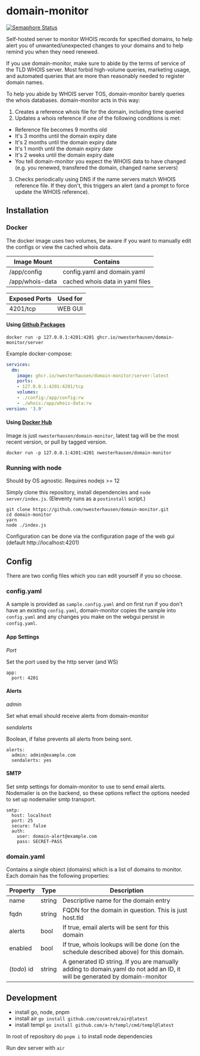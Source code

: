 # domain-monitor

[![Semaphore Status](https://nwest.semaphoreci.com/badges/domain-monitor/branches/master.svg)](https://nwest.semaphoreci.com/projects/domain-monitor)

Self-hosted server to monitor WHOIS records for specified domains, to help alert you of unwanted/unexpected changes
to your domains and to help remind you when they need renewed.

If you use domain-monitor, make sure to abide by the terms of service of
the TLD WHOIS server. Most forbid high-volume queries, marketing usage,
and automated queries that are more than reasonably needed to register
domain names.

To help you abide by WHOIS server TOS, domain-monitor barely queries the
whois databases. domain-monitor acts in this way:

1. Creates a reference whois file for the domain, including time queried
2. Updates a whois reference if one of the following conditions is met:

- Reference file becomes 9 months old
- It's 3 months until the domain expiry date
- It's 2 months until the domain expiry date
- It's 1 month until the domain expiry date
- It's 2 weeks until the domain expiry date
- You tell domain-monitor you expect the WHOIS data to have changed
  (e.g. you renewed, transfered the domain, changed name servers)

3. Checks periodically using DNS if the name servers match WHOIS reference file.
   If they don't, this triggers an alert (and a prompt to force update the WHOIS reference).

## Installation

### Docker

The docker image uses two volumes, be aware if you want to manually edit the configs or
view the cached whois data.

| Image Mount     | Contains                        |
| --------------- | ------------------------------- |
| /app/config     | config.yaml and domain.yaml     |
| /app/whois-data | cached whois data in yaml files |

| Exposed Ports | Used for |
| ------------- | -------- |
| 4201/tcp      | WEB GUI  |

#### Using [Github Packages](https://github.com/nwesterhausen/domain-monitor/packages/)

`docker run -p 127.0.0.1:4201:4201 ghcr.io/nwesterhausen/domain-monitor/server`

Example docker-compose:

```yaml
services:
  dm:
    image: ghcr.io/nwesterhausen/domain-monitor/server:latest
    ports:
    - 127.0.0.1:4201:4201/tcp
    volumes:
    - ./config:/app/config:rw
    - ./whois:/app/whois-data:rw
version: '3.9'
```

#### Using [Docker Hub](https://hub.docker.com/repository/docker/nwesterhausen/domain-monitor)

Image is just `nwesterhausen/domain-monitor`, latest tag will be the most recent version, or pull by tagged version.

`docker run -p 127.0.0.1:4201:4201 nwesterhausen/domain-monitor`

### Running with node

Should by OS agnostic. Requires nodejs >= 12

Simply clone this repository, install dependencies and `node server/index.js`. (Eleventy runs as a `postinstall` script.)

```
git clone https://github.com/nwesterhausen/domain-monitor.git
cd domain-monitor
yarn
node ./index.js
```

Configuration can be done via the configuration page of the web gui
(default http://localhost:4201)

## Config

There are two config files which you can edit yourself if you so choose.

### config.yaml

A sample is provided as `sample.config.yaml` and on first run if you don't have
an existing `config.yaml`, domain-monitor copies the sample into `config.yaml` and
any changes you make on the webgui persist in `config.yaml`.

#### App Settings

_Port_

Set the port used by the http server (and WS)

```
app:
  port: 4201
```

#### Alerts

_admin_

Set what email should receive alerts from domain-monitor

_sendalerts_

Boolean, if false prevents all alerts from being sent.

```
alerts:
  admin: admin@example.com
  sendalerts: yes
```

#### SMTP

Set smtp settings for domain-monitor to use to send email alerts.
Nodemailer is on the backend, so these options reflect the options
needed to set up nodemailer smtp transport.

```
smtp:
  host: localhost
  port: 25
  secure: false
  auth:
    user: domain-alert@example.com
    pass: SECRET-PASS
```

### domain.yaml

Contains a single object (domains) which is a list of domains to
monitor. Each domain has the following properties:

| Property    | Type   | Description                                                                                                               |
| ----------- | ------ | ------------------------------------------------------------------------------------------------------------------------- |
| name        | string | Descriptive name for the domain entry                                                                                     |
| fqdn        | string | FQDN for the domain in question. This is just host.tld                                                                    |
| alerts      | bool   | If true, email alerts will be sent for this domain                                                                        |
| enabled     | bool   | If true, whois lookups will be done (on the schedule described above) for this domain.                                    |
| (_todo_) id | string | A generated ID string. If you are manually adding to domain.yaml do not add an ID, it will be generated by domain-monitor |


## Development

- install go, node, pnpm
- install air `go install github.com/cosmtrek/air@latest`
- install templ `go install github.com/a-h/templ/cmd/templ@latest`

In root of repository do `pnpm i` to install node dependencies

Run dev server with `air`
